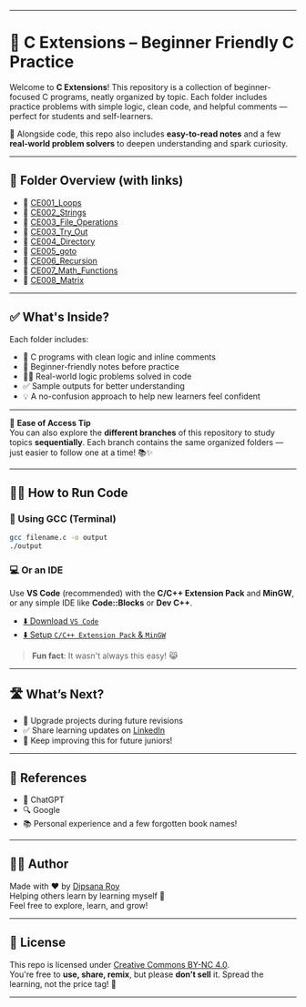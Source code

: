 
---

# 🧩 C Extensions – Beginner Friendly C Practice

Welcome to **C Extensions**! This repository is a collection of beginner-focused C programs, neatly organized by topic. Each folder includes practice problems with simple logic, clean code, and helpful comments — perfect for students and self-learners.

📝 Alongside code, this repo also includes **easy-to-read notes** and a few **real-world problem solvers** to deepen understanding and spark curiosity.

---

## 📂 Folder Overview (with links)

- 📁 [CE001_Loops](https://github.com/DipsanaRoy/c-extensions/tree/main/CE001_Loops)  
- 📁 [CE002_Strings](https://github.com/DipsanaRoy/c-extensions/tree/main/CE002_Strings)  
- 📁 [CE003_File_Operations](https://github.com/DipsanaRoy/c-extensions/tree/main/CE003_File_Operations)  
- 📁 [CE003_Try_Out](https://github.com/DipsanaRoy/c-extensions/tree/main/CE003_Try_Out)  
- 📁 [CE004_Directory](https://github.com/DipsanaRoy/c-extensions/tree/main/CE004_Directory)  
- 📁 [CE005_goto](https://github.com/DipsanaRoy/c-extensions/tree/main/CE005_goto)  
- 📁 [CE006_Recursion](https://github.com/DipsanaRoy/c-extensions/tree/main/CE006_Recursion)  
- 📁 [CE007_Math_Functions](https://github.com/DipsanaRoy/c-extensions/tree/main/CE007_Math_Functions)  
- 📁 [CE008_Matrix](https://github.com/DipsanaRoy/c-extensions/tree/main/CE008_Matrix)

---

## ✅ What's Inside?

Each folder includes:
- 📄 C programs with clean logic and inline comments  
- 📝 Beginner-friendly notes before practice  
- 🧑‍💻 Real-world logic problems solved in code  
- ✅ Sample outputs for better understanding  
- 💡 A no-confusion approach to help new learners feel confident

---

🔀 **Ease of Access Tip**  
You can also explore the **different branches** of this repository to study topics **sequentially**. Each branch contains the same organized folders — just easier to follow one at a time! 📚✨

---

## 🏃‍♂️ How to Run Code

### 🔧 Using GCC (Terminal)
```bash
gcc filename.c -o output
./output
```

### 💻 Or an IDE 
Use **VS Code** (recommended) with the **C/C++ Extension Pack** and **MinGW**, or any simple IDE like **Code::Blocks** or **Dev C++**.

- [⬇️ Download `VS Code`](https://code.visualstudio.com/download)  
- [⬇️ Setup `C/C++ Extension Pack` & `MinGW`](https://code.visualstudio.com/docs/cpp/config-mingw)

> **Fun fact**: It wasn't always this easy! 😹

---

## 🛣️ What’s Next?

- 🔄 Upgrade projects during future revisions  
- ✅ Share learning updates on [LinkedIn](https://www.linkedin.com/in/dipsana)  
- 💬 Keep improving this for future juniors!  

---

## 🙌 References
 
- 🤖 ChatGPT 
- 🔍 Google
- 📚 Personal experience and a few forgotten book names!

---

## 🧑‍💻 Author

Made with ❤️ by [Dipsana Roy](https://github.com/DipsanaRoy)  
Helping others learn by learning myself 🌱  
Feel free to explore, learn, and grow!

---

## 📄 License

This repo is licensed under [Creative Commons BY-NC 4.0](https://creativecommons.org/licenses/by-nc/4.0/).  
You're free to **use, share, remix**, but please **don’t sell** it. Spread the learning, not the price tag! 💖

---
